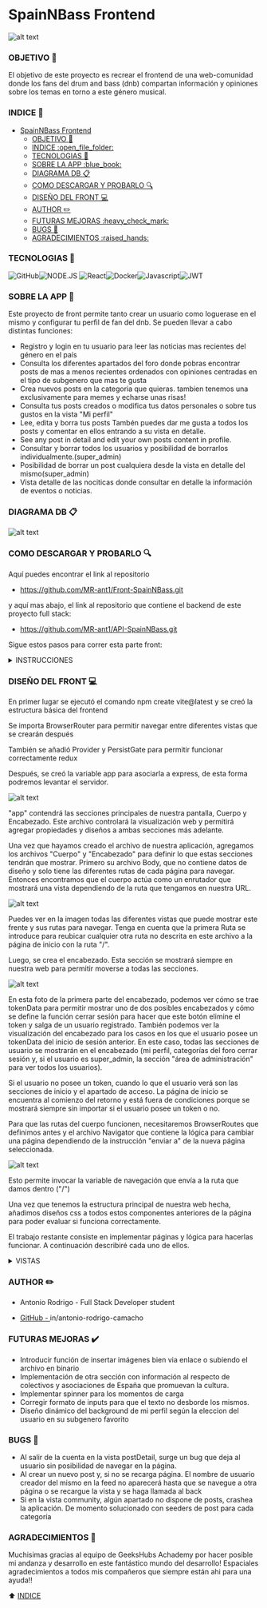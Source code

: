 
# SpainNBass Frontend

![alt text](./public/img/FotoReadme.jpg)

### OBJETIVO :dart:

El objetivo de este proyecto es recrear el frontend de una web-comunidad donde los fans del drum and bass (dnb) compartan información y opiniones sobre los temas en torno a este género musical.

### INDICE :open_file_folder: 
- [SpainNBass Frontend](#spainnbass-frontend)
    - [OBJETIVO :dart:](#objetivo-dart)
    - [INDICE :open\_file\_folder:](#indice-open_file_folder)
    - [TECNOLOGIAS :wrench:](#tecnologias-wrench)
    - [SOBRE LA APP :blue\_book:](#sobre-la-app-blue_book)
    - [DIAGRAMA DB :clipboard:](#diagrama-db-clipboard)
    - [COMO DESCARGAR Y PROBARLO :mag:](#como-descargar-y-probarlo-mag)
    - [DISEÑO DEL FRONT :computer:](#diseño-del-front-computer)
    - [AUTHOR :pencil2:](#author-pencil2)
    - [FUTURAS MEJORAS :heavy\_check\_mark:](#futuras-mejoras-heavy_check_mark)
    - [BUGS :bug:](#bugs-bug)
    - [AGRADECIMIENTOS :raised\_hands:](#agradecimientos-raised_hands)

### TECNOLOGIAS :wrench:
<img src="https://img.shields.io/badge/GitHub-100000?style=for-the-badge&logo=github&logoColor=white" alt="GitHub" /><img src="https://img.shields.io/badge/Node.js-43853D?style=for-the-badge&logo=node.js&logoColor=white" alt="NODE.JS" />
<img src="https://camo.githubusercontent.com/6c3957842901e5baa389f3bb8758c8966683333b28493013062fcab5fab645e7/68747470733a2f2f696d672e736869656c64732e696f2f62616467652f52656163742d3230323332413f7374796c653d666f722d7468652d6261646765266c6f676f3d7265616374266c6f676f436f6c6f723d363144414642" alt="React"><img src="https://img.shields.io/badge/DOCKER-2020BF?style=for-the-badge&logo=docker&logoColor=white" alt="Docker"/><img src="https://camo.githubusercontent.com/0f98e0edc3ae47a19fac8a8679ba0a4f678ed9872c18771cb53f493b21ddaf90/68747470733a2f2f696d672e736869656c64732e696f2f62616467652f6a61766173636970742d4546443831443f7374796c653d666f722d7468652d6261646765266c6f676f3d6a617661736372697074266c6f676f436f6c6f723d626c61636b" alt="Javascript"/><img src="https://camo.githubusercontent.com/aac74ca85b21ed1ff4fa88dda8712fce9cddbf786bdf807231e6179f70003ac5/68747470733a2f2f696d672e736869656c64732e696f2f62616467652f4a57542d626c61636b3f7374796c653d666f722d7468652d6261646765266c6f676f3d4a534f4e253230776562253230746f6b656e73" alt="JWT">


### SOBRE LA APP :blue_book:

Este proyecto de front permite tanto crear un usuario como loguerase en el mismo y configurar tu perfil de fan del dnb. Se pueden llevar a cabo distintas funciones:

- Registro y login en tu usuario para leer las noticias mas recientes del género en el país
- Consulta los diferentes apartados del foro donde pobras encontrar posts de mas a menos recientes ordenados con opiniones centradas en el tipo de subgenero que mas te gusta
- Crea nuevos posts en la categoria que quieras. tambien tenemos una exclusivamente para memes y echarse unas risas!
- Consulta tus posts creados o modifica tus datos personales o sobre tus gustos en la vista "Mi perfil"
- Lee, edita y borra tus posts Tambén puedes dar me gusta a todos los posts y comentar en ellos entrando a su vista en detalle.
- See any post in detail and edit your own posts content in profile.
- Consultar y borrar todos los usuarios y posibilidad de borrarlos individualmente.(super_admin)
- Posibilidad de borrar un post cualquiera desde la vista en detalle del mismo(super_admin)
- Vista detalle de las nociticas donde consultar en detalle la información de eventos o noticias.


### DIAGRAMA DB :clipboard:

![alt text](./public/img/DiagramaDB.png)

### COMO DESCARGAR Y PROBARLO :mag: 

Aquí puedes encontrar el link al repositorio

- https://github.com/MR-ant1/Front-SpainNBass.git

y aquí mas abajo, el link al repositorio que contiene el backend de este proyecto full stack:

- https://github.com/MR-ant1/API-SpainNBass.git

Sigue estos pasos para correr esta parte front:

<details>
<summary>INSTRUCCIONES</summary>

1. Crea una carpeta para el proyecto. Abrela con visual studio y lanza los siguientes comandos:
``` bash
git init
```
una vez hecho esto, introducimos "git clone https://github.com/MR-ant1/Front-SpainNBass.git"

2. Después abrimos la consola y escribimos estos comandos para instalar dependencias y correr el servidor:
``` bash
npm i
```
``` bash
npm run dev
```
3.  Aqui se facilitan dos usuarios para utilizar la web como usuario estandar o super_admin
```bash
admin@admin.com
superadmin@superadmin.com
```

</details>

### DISEÑO DEL FRONT :computer:

En primer lugar se ejecutó el comando npm create vite@latest y se creó la estructura básica del frontend

Se importa BrowserRouter para permitir navegar entre diferentes vistas que se crearán después

También se añadió Provider y PersistGate para permitir funcionar correctamente redux


Después, se creó la variable app para asociarla a express, de esta forma podremos levantar el servidor.

![alt text](./public/img/MainScreenshot.png)

"app" contendrá las secciones principales de nuestra pantalla, Cuerpo y Encabezado. Este archivo controlará la visualización web y permitirá agregar propiedades y diseños a ambas secciones más adelante.

Una vez que hayamos creado el archivo de nuestra aplicación, agregamos los archivos "Cuerpo" y "Encabezado" para definir lo que estas secciones tendrán que mostrar. Primero su archivo Body, que no contiene datos de diseño y solo tiene las diferentes rutas de cada página para navegar. Entonces encontramos que el cuerpo actúa como un enrutador que mostrará una vista dependiendo de la ruta que tengamos en nuestra URL.

![alt text](./public/img/BodyScreenshot.png)

Puedes ver en la imagen todas las diferentes vistas que puede mostrar este frente y sus rutas para navegar. Tenga en cuenta que la primera Ruta se introduce para reubicar cualquier otra ruta no descrita en este archivo a la página de inicio con la ruta "/".

Luego, se crea el encabezado. Esta sección se mostrará siempre en nuestra web para permitir moverse a todas las secciones.

![alt text](./public/img/HeaderScreenshot.png)

En esta foto de la primera parte del encabezado, podemos ver cómo se trae tokenData para permitir mostrar uno de dos posibles encabezados y cómo se define la función cerrar sesión para hacer que este botón elimine el token y salga de un usuario registrado. También podemos ver la visualización del encabezado para los casos en los que el usuario posee un tokenData del inicio de sesión anterior. En este caso, todas las secciones de usuario se mostrarán en el encabezado (mi perfil, categorías del foro cerrar sesión y, si el usuario es super_admin, la sección "área de administración" para ver todos los usuarios).

Si el usuario no posee un token, cuando lo que el usuario verá son las secciones de inicio y el apartado de acceso.
La página de inicio se encuentra al comienzo del retorno y está fuera de condiciones porque se mostrará siempre sin importar si el usuario posee un token o no.

Para que las rutas del cuerpo funcionen, necesitaremos BrowserRoutes que definimos antes y el archivo Navigator que contiene la lógica para cambiar una página dependiendo de la instrucción "enviar a" de la nueva página seleccionada.

![alt text](./public/img/NavigatorScreenshot.png)

Esto permite invocar la variable de navegación que envía a la ruta que damos dentro ("/")

Una vez que tenemos la estructura principal de nuestra web hecha, añadimos diseños css a todos estos componentes anteriores de la página para poder evaluar si funciona correctamente.

El trabajo restante consiste en implementar páginas y lógica para hacerlas funcionar. A continuación describiré cada uno de ellos.

<details>
<summary>VISTAS</summary>

---------------------------------------------

<details>
<summary>REGISTRO/LOGIN</summary>

![alt text](./public/img/RegisterScreenshot1.png)

![alt text](./public/img/accessView.png)

En la página de registro e inicio de sesión, creamos una función donde primero se definen todas las variables y funciones de usuario, error y acción, y luego, en el retorno, se lanzan 4 entradas y un botón personalizado para registro, y en la otra mitad de la pantalla, los dos inputs con su botón para iniciar sesión

![alt text](./public/img/RegisterScreenshot2.png)

La función InputHandler hace que las entradas puedan cambiar dinámicamente mientras alguien escribe cada valor clave del objeto de usuario. Se da el mismo uso de InputHandler para verificar cualquier error cuando salimos del campo. Ambas funciones están definidas en nuestro modelo CIunput:

![alt text](./public/img/CInputScreenshot.png)

Hay algunas entradas diferentes para otras vistas, pero todas funcionan de la misma manera.

OnChangeFunction contiene la funcionalidad de cambio de escritura y onBlurFunction, el evento de error de verificación al salir de cada campo.

Finalmente, el CButton contiene la función de "registro", lo que hace que se ejecute cuando hacemos clic en este componente.

![alt text](./public/img/CButtonScreenshot.png)

Login usa una lógica similar usando la información recogida del usuario en forma de objeto enviado al archivo apicalls donde se conecta con el backend.

USAR LA CONTRASEÑA aA123456 PARA CUALQUIER USUARIO DE LA BASE DE DATOS

![alt text](./public/img/LoginScreenshot.png)

La función de login envía al archivo api.calls los datos introducidos en los inputs (después de que cada campo pase su función checkError), y allí LoginUser realiza la conexión con el backend y envía los datos en formato JSON.

Luego, si accessData es correcto, la respuesta del backend contiene la información del token que se guarda en nuestra variable tokenData en el almacenamiento de redux. Así es como podremos obtener el nombre, el rol, y el id.

![alt text](./public/img/apicallsLoginScreenshot.png)

-----------------------------------------

</details>

<details>
<summary>PROFILE</summary>

![alt text](./public/img/ProfileLogicscreenshot.png)

![alt text](./public/img/ProfileViewScreenshot.png)

La página de perfil funciona de manera similar a la página de inicio de sesión y registro, generando 3 entradas con información de usuario extraída de la base de datos con la función useEffect cuando se carga la página. La principal diferencia es la nueva función Upload que envía nuevos datos ingresados en inputs como otros pero usando un método PUT para cargar valores en DB.
Los campos de correo electrónico y nickname no son editables, por lo que se agregó un accesorio deshabilitado para no permitir esta acción.
En la otra mitad de la pantalla, aparecen las publicaciones de su usuario y puede editarlas o eliminarlas una por una en su vista detalle.

-----------------------------------------

</details>

<details>
<summary>HOME</summary>

![alt text](./public/img/HomeLogic1.png)

![alt text](./public/img/HomeViewScreenshot.png)

Esta página actúa como la página de inicio a la que accede el usuario por primera vez y como fuente para consultar nuevas noticias sobre el gémnero. Si el usuario ha iniciado sesión, la vista se mostrará la primera y se podrá realizar cualquier acto excepto iniciar sesión y registrarse.

La primera parte de la función de inicio es diferente y no necesita la función inputHandler. Agregamos un useEffect para ejecutar la función OBTENER noticias al cargar la página. getLatests funciona casi como las funciones anteriores de inicio de sesión y registro enviando datos a api.calls y luego al backend. Si el usuario es superAdmin, se mostrarán en primer lugar trs inputs para crear nuevas noticias.

Cada noticia dispone de una vista detalle donde consultar la información completa.

-----------------------------------------

</details>
<details>
<summary>COMMUNITY</summary>

Al hacer login y ser redirigido a la vista home, podrá verse en el header un desplegable con el nombre de esta vista que contiene cada una de las categorías de posts en la que se muestran los posts relativos a esa apartado. 

Una vez dentro de esta vista, aparecerá un botón para desplegar los cuadros para escribir un nuevo post y debajo los posts ya creados por otros usuarios mostrado con el nick del autor y un avance del título o la totalidad del mismo dependiendo de su extensión. 

![alt text](./public/img/CommunityLogicScreenshot.png)

![alt text](./public/img/CommunityLogic2Screenshot.png)

Clickando en cualquiera de estos posts, accederemos a su vista detalle con la posibilidad de escribir comentarios y dar like al mismo.

![alt text](./public/img/CommunityViewScreenshot.png)

-----------------------------------------

</details>

<details>
<summary>VISTAS DETAIL</summary>

Tanto en profile, como home y community, cada tarjeta de post o noticia tienen su vista detalle donde poder leer toda la información de esta y, por el momento, interaccionar con los posts en forma de like o comentario. En el caso del propietario del post, puede también borrarlo o clickar en el icono de editar y ser redirigido al detail de profile donde se edita el mismo.

![alt text](./public/img/DetailPostView.png)

![alt text](./public/img/DetailViewScreenshot.png)

![alt text](./public/img/EditPostViewScreenshot.png)

---------------------------------------------------

</details>


<details>
<summary>SUPER ADMIN</summary>

Funciona como un feed con un mapa iterando tarjetas, pero esta vez todos los usuarios se obtienen desde la base de datos y solo super_admin (acceso controlado al comienzo de la función) puede acceder.

![alt text](./public/img/superadminScreenshot.png)

---------------------------------------------------

</details>

</details>

###  AUTHOR :pencil2:
- Antonio Rodrigo - Full Stack Developer student

- <a href="https://github.com/MR-ant1">GitHub - <a>in/antonio-rodrigo-camacho</a>

### FUTURAS MEJORAS :heavy_check_mark: 

- Introducir función de insertar imágenes bien via enlace o subiendo el archivo en binario
- Implementación de otra sección con información al respecto de colectivos y asociaciones de España que promuevan la cultura.
- Implementar spinner para los momentos de carga
- Corregir formato de inputs para que el texto no desborde los mismos.
- Diseño dinámico del background de mi perfil según la eleccion del usuario en su subgenero favorito

### BUGS :bug: 

- Al salir de la cuenta en la vista postDetail, surge un bug que deja al usuario sin posibilidad de navegar en la página.
- Al crear un nuevo post y, si no se recarga página. El nombre de usuario creador del mismo en la feed no aparecerá hasta que se navegue a otra página o se recargue la vista y se haga llamada al back
- Si en la vista community, algún apartado no dispone de posts, crashea la aplicación. De momento solucionado con seeders de post para cada categoría

### AGRADECIMIENTOS :raised_hands:
Muchisimas gracias al equipo de GeeksHubs Achademy por hacer posible mi andanza y desarrollo en este fantástico mundo del desarrollo!
Espaciales agradecimientos a todos mis compañeros que siempre están ahi para una ayuda!!


[def]: #Agradecimientos-

:arrow_up: [INDICE](#INDICE-open_file_folder)